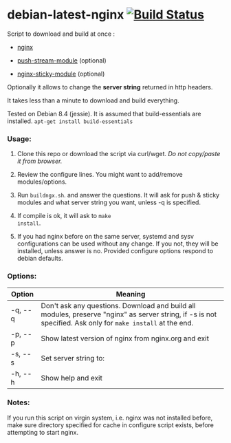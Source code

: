 # debian-latest-nginx   [![Build Status](https://travis-ci.org/p34eu/debian-latest-nginx.svg?branch=master)](https://travis-ci.org/p34eu/debian-latest-nginx)

 Script to download and build at once :

  *  <a href="http://nginx.org/download">nginx</a>

  *  <a href="http://github.com/wandenberg/nginx-push-stream-module.git">push-stream-module</a> (optional)

  *  <a href="https://bitbucket.org/nginx-goodies/nginx-sticky-module-ng">nginx-sticky-module</a> (optional)

Optionally it allows to change the <b>server string</b> returned in http headers.

It takes less than a minute to download and build everything.

Tested on Debian 8.4 (jessie). It is assumed that build-essentials are installed. 
          <code>apt-get install build-essentials</code>
         


### Usage:

 1. Clone this repo or download the script via curl/wget. <i>Do not copy/paste it from browser.</i>

 2. Review the configure lines. You might want to add/remove modules/options.

 3. Run <code>buildngx.sh</code>. and answer the questions. It will ask for push & sticky modules and what server string you want, unless -q is specified.
 
 4. If compile is ok, it will ask to <code>make install</code>.
 
 5. If you had nginx before on the same server, systemd and sysv configurations can be used without any change. If you not, they will be installed, unless answer is no. Provided configure options respond to debian defaults.
 


### Options:
Option | Meaning
------------ | -------------
  -q, --q | Don't ask any questions. Download and build all modules, preserve "nginx" as server string, if -s is not specified. Ask only for <code>make install</code> at the end.
  -p, --p | Show latest version of nginx from nginx.org and exit
  -s, --s | Set server string to:
  -h, --h | Show help and exit


### Notes:

If you run this script on virgin system, i.e. nginx was not installed before, make sure  directory specified for cache in configure script exists, before attempting to start nginx.
